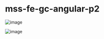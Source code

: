 # mss-fe-gc-angular-p2

![image](https://github.com/Santbrau/mss-fe-gc-angular-p2/assets/135845147/02a8c281-0d1b-4c67-8160-9deb49541509)

![image](https://github.com/Santbrau/mss-fe-gc-angular-p2/assets/135845147/d86a4b02-5c2c-4fff-96f0-cb7531f840c6)

